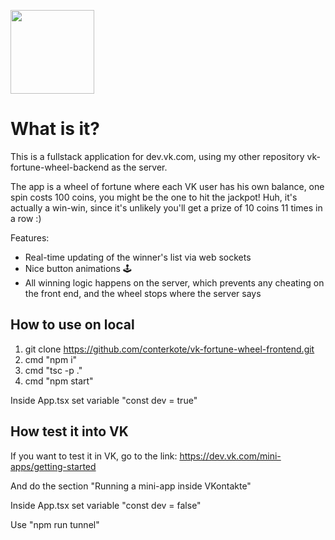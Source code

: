 [<img width="134" src="https://vk.com/images/apps/mini_apps/vk_mini_apps_logo.svg">](https://vk.com/services)

# What is it?

This is a fullstack application for dev.vk.com, using my other repository vk-fortune-wheel-backend as the server.

The app is a wheel of fortune where each VK user has his own balance, one spin costs 100 coins, you might be the one to hit the jackpot! Huh, it's actually a win-win, since it's unlikely you'll get a prize of 10 coins 11 times in a row :)

Features:
- Real-time updating of the winner's list via web sockets
- Nice button animations 🕹
- All winning logic happens on the server, which prevents any cheating on the front end, and the wheel stops where the server says

## How to use on local

1) git clone https://github.com/conterkote/vk-fortune-wheel-frontend.git
2) cmd "npm i"
3) cmd "tsc -p ."
4) cmd "npm start"

Inside App.tsx set variable "const dev = true"

## How test it into VK

If you want to test it in VK, go to the link:
https://dev.vk.com/mini-apps/getting-started

And do the section "Running a mini-app inside VKontakte"

Inside App.tsx set variable "const dev = false"

Use "npm run tunnel"
